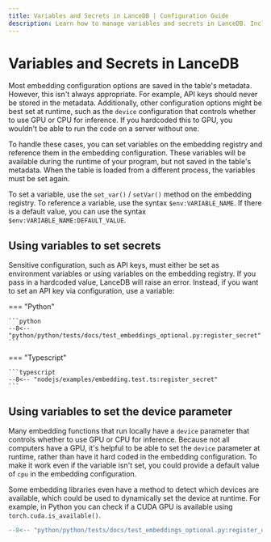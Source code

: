 ```yaml
---
title: Variables and Secrets in LanceDB | Configuration Guide
description: Learn how to manage variables and secrets in LanceDB. Includes best practices for API key management, runtime configuration, and secure embedding function setup.
---
```


# Variables and Secrets in LanceDB

Most embedding configuration options are saved in the table's metadata. However,
this isn't always appropriate. For example, API keys should never be stored in the
metadata. Additionally, other configuration options might be best set at runtime,
such as the `device` configuration that controls whether to use GPU or CPU for
inference. If you hardcoded this to GPU, you wouldn't be able to run the code on
a server without one.

To handle these cases, you can set variables on the embedding registry and
reference them in the embedding configuration. These variables will be available
during the runtime of your program, but not saved in the table's metadata. When
the table is loaded from a different process, the variables must be set again.

To set a variable, use the `set_var()` / `setVar()` method on the embedding registry.
To reference a variable, use the syntax `$env:VARIABLE_NAME`. If there is a default
value, you can use the syntax `$env:VARIABLE_NAME:DEFAULT_VALUE`.

## Using variables to set secrets

Sensitive configuration, such as API keys, must either be set as environment
variables or using variables on the embedding registry. If you pass in a hardcoded
value, LanceDB will raise an error. Instead, if you want to set an API key via
configuration, use a variable:

=== "Python"

    ```python
    --8<-- "python/python/tests/docs/test_embeddings_optional.py:register_secret"
    ```

=== "Typescript"

    ```typescript
    --8<-- "nodejs/examples/embedding.test.ts:register_secret"
    ```

## Using variables to set the device parameter

Many embedding functions that run locally have a `device` parameter that controls
whether to use GPU or CPU for inference. Because not all computers have a GPU,
it's helpful to be able to set the `device` parameter at runtime, rather than
have it hard coded in the embedding configuration. To make it work even if the
variable isn't set, you could provide a default value of `cpu` in the embedding
configuration.

Some embedding libraries even have a method to detect which devices are available,
which could be used to dynamically set the device at runtime. For example, in Python
you can check if a CUDA GPU is available using `torch.cuda.is_available()`.

```python
--8<-- "python/python/tests/docs/test_embeddings_optional.py:register_device"
```
